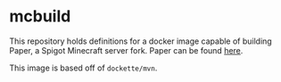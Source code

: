 # mcbuild

This repository holds definitions for a docker image capable of building Paper, a Spigot Minecraft server fork. Paper can be found [here](https://github.com/PaperMC/Paper).

This image is based off of `dockette/mvn`.
